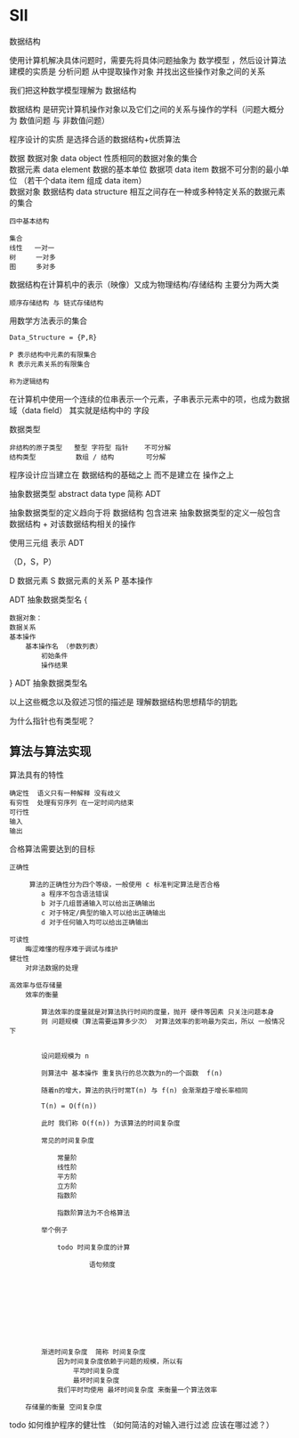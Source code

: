 # Sll

数据结构 

使用计算机解决具体问题时，需要先将具体问题抽象为 数学模型 ，然后设计算法 
建模的实质是 分析问题 从中提取操作对象 并找出这些操作对象之间的关系

我们把这种数学模型理解为 数据结构

数据结构 是研究计算机操作对象以及它们之间的关系与操作的学科（问题大概分为 数值问题 与 非数值问题）

程序设计的实质 是选择合适的数据结构+优质算法

数据
数据对象 data object   性质相同的数据对象的集合  
数据元素 data element  数据的基本单位
数据项 data item   数据不可分割的最小单位 （若干个data item 组成 data item）    
数据对象
数据结构 data structure 相互之间存在一种或多种特定关系的数据元素的集合

    四中基本结构
    
    集合   
    线性   一对一
    树     一对多
    图     多对多  


数据结构在计算机中的表示（映像）又成为物理结构/存储结构 主要分为两大类
    
    顺序存储结构 与 链式存储结构  

用数学方法表示的集合 

    Data_Structure = {P,R}
    
    P 表示结构中元素的有限集合
    R 表示元素关系的有限集合
    
    称为逻辑结构 
          
    
在计算机中使用一个连续的位串表示一个元素，子串表示元素中的项，也成为数据域（data field） 其实就是结构中的 字段

数据类型

    非结构的原子类型   整型 字符型 指针    不可分解
    结构类型          数组 / 结构        可分解
    
    
程序设计应当建立在 数据结构的基础之上 而不是建立在 操作之上 


抽象数据类型  abstract data type 简称 ADT

抽象数据类型的定义趋向于将 数据结构 包含进来 
抽象数据类型的定义一般包含 数据结构 + 对该数据结构相关的操作

使用三元组 表示 ADT

（D，S，P）

D 数据元素
S 数据元素的关系
P 基本操作 

ADT 抽象数据类型名 {
    
    数据对象：
    数据关系
    基本操作
        基本操作名 （参数列表）
            初始条件
            操作结果

}  ADT 抽象数据类型名      
    
 以上这些概念以及叙述习惯的描述是 理解数据结构思想精华的钥匙 
 
 
 为什么指针也有类型呢？      


## 算法与算法实现

算法具有的特性

    确定性  语义只有一种解释 没有歧义
    有穷性  处理有穷序列 在一定时间内结束
    可行性   
    输入
    输出 
    
合格算法需要达到的目标

    正确性
        
         算法的正确性分为四个等级，一般使用 c 标准判定算法是否合格 
            a 程序不包含语法错误
            b 对于几组普通输入可以给出正确输出
            c 对于特定/典型的输入可以给出正确输出
            d 对于任何输入均可以给出正确输出
            
    可读性
        晦涩难懂的程序难于调试与维护
    健壮性
        对非法数据的处理
    
    高效率与低存储量 
        效率的衡量   
            
            算法效率的度量就是对算法执行时间的度量，抛开 硬件等因素 只关注问题本身
            则 问题规模（算法需要运算多少次） 对算法效率的影响最为突出，所以 一般情况下 
            
            
            设问题规模为 n
            
            则算法中 基本操作 重复执行的总次数为n的一个函数  f(n)
            
            随着n的增大，算法的执行时常T(n) 与 f(n) 会渐渐趋于增长率相同 
                      
            T(n) = O(f(n))
            
            此时 我们称 O(f(n)) 为该算法的时间复杂度
            
            常见的时间复杂度
                
                常量阶
                线性阶
                平方阶
                立方阶
                指数阶
                
                指数阶算法为不合格算法
            
            举个例子
                
                todo 时间复杂度的计算 
                
                        语句频度
                
            
            
            
             
            
            
               
            
            
            渐进时间复杂度  简称 时间复杂度 
                因为时间复杂度依赖于问题的规模，所以有
                    平均时间复杂度
                    最坏时间复杂度
                我们平时均使用 最坏时间复杂度 来衡量一个算法效率
                    
        存储量的衡量 空间复杂度               


todo 如何维护程序的健壮性 （如何简洁的对输入进行过滤 应该在哪过滤？）
